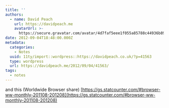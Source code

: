 ```yaml
---
title: ''
authors:
  - name: David Peach
    url: https://davidpeach.me
    avatarUrl: >-
      https://secure.gravatar.com/avatar/4d7faf5eee1f055a85788c44936b8995eaab6dfb004e7854ec747ccb272e91ee?s=96&d=mm&r=g
date: 2012-09-04T18:48:00.000Z
metadata:
  categories:
    - Notes
  uuid: 11ty/import::wordpress::https://davidpeach.co.uk/?p=41563
  type: wordpress
  url: https://davidpeach.me/2012/09/04/41563/
tags:
  - notes
---
```

and this (Worldwide Browser share) [https://gs.statcounter.com/#browser-ww-monthly-201108-201208](https://gs.statcounter.com/#browser-ww-monthly-201108-201208)